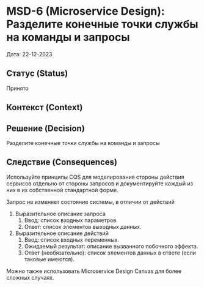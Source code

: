 # MSD-6 (Microservice Design): Разделите конечные точки службы на команды и запросы

Дата: 22-12-2023

## Статус (Status)
Принято

## Контекст (Context)


## Решение (Decision)
Разделите конечные точки службы на команды и запросы

## Следствие (Consequences)
Используйте принципы CQS для моделирования стороны действия сервисов отдельно от стороны запросов
и документируйте каждый из них в их собственной стандартной форме.

Запрос не изменяет состояние системы, в отличии от действий

1. Выразительное описание запроса
   1. Ввод: список входных параметров.
   2. Ответ: список элементов выходных данных.
2. Выразительное описание действий
   1. Ввод: список входных переменных.
   2. Ожидаемый результат: описание вызванного побочного эффекта.
   3. Ответ (необязательно): список элементов данных в ответе (если таковые имеются).

Можно также использовать Microservice Design Canvas для более сложных случаях.
  
